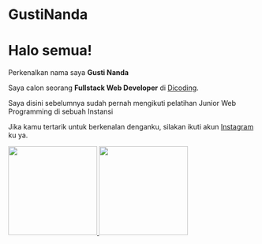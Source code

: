 # GustiNanda
# Halo semua! 

Perkenalkan nama saya **Gusti Nanda**

Saya calon seorang **Fullstack Web Developer** di [Dicoding](https://www.dicoding.com/).

Saya disini sebelumnya sudah pernah mengikuti pelatihan Junior Web Programming di sebuah Instansi



Jika kamu tertarik untuk berkenalan denganku, silakan ikuti akun [Instagram](www.instagram.com/gustinanda1708) ku ya.

<p align="left">
<a href="https://github.com/gn1708">
  <img height="180em" src="https://github-readme-stats-eight-theta.vercel.app/api?username=gn1708&show_icons=true&theme=algolia&include_all_commits=true&count_private=true"/>
  <img height="180em" src="https://github-readme-stats-eight-theta.vercel.app/api/top-langs/?username=gn1708&layout=compact&langs_count=8&theme=algolia"/>
</a>
</p>
